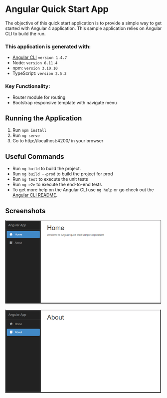 # Angular Quick Start App
The objective of this quick start application is to provide a simple way to get started with Angular 4 application. This sample application relies on Angular CLI to build the run.

### This application is generated with:
* [Angular CLI](https://github.com/angular/angular-cli) `version 1.4.7`
* Node: `version 6.11.4`
* npm: `version 3.10.10`
* TypeScript: `version 2.5.3`

### Key Functionality:
* Router module for routing
* Bootstrap responsive template with navigate menu

## Running the Application
1. Run `npm install`
1. Run `ng serve`
1. Go to http://localhost:4200/ in your browser 

## Useful Commands
* Run `ng build` to build the project.
* Run `ng build --prod` to build the project for prod
* Run `ng test` to execute the unit tests
* Run `ng e2e` to execute the end-to-end tests
* To get more help on the Angular CLI use `ng help` or go check out the [Angular CLI README](https://github.com/angular/angular-cli/blob/master/README.md).

## Screenshots
<img width="500" src="src//assets/images/screenshots/home-page.png" border="0" />
<br /><br />
<img width="500" src="src/assets/images/screenshots/about-page.png" border="0" />
